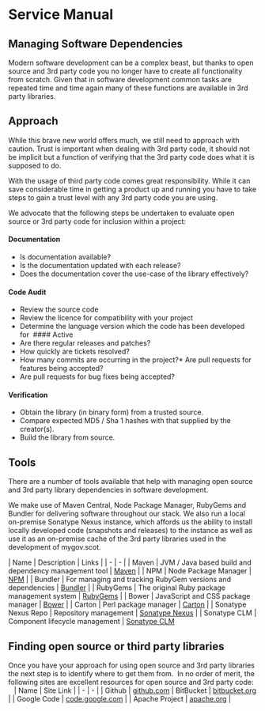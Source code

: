 # Service Manual

## Managing Software Dependencies

Modern software development can be a complex beast, but thanks to open source and 3rd party code you no longer have to create all functionality from scratch. Given that in software development common tasks are repeated time and time again many of these functions are available in 3rd party libraries. 

## Approach

While this brave new world offers much, we still need to approach with caution. Trust is important when dealing with 3rd party code, it should not be implicit but a function of verifying that the 3rd party code does what it is supposed to do.

With the usage of third party code comes great responsibility. While it can save considerable time in getting a product up and running you have to take steps to gain a trust level with any 3rd party code you are using.

We advocate that the following steps be undertaken to evaluate open source or 3rd party code for inclusion within a project:

#### Documentation

* Is documentation available?
* Is the documentation updated with each release?
* Does the documentation cover the use-case of the library effectively?

#### Code Audit

* Review the source code
* Review the licence for compatibility with your project
* Determine the language version which the code has been developed for  #### Active
* Are there regular releases and patches?
* How quickly are tickets resolved?
* How many commits are occurring in the project?* Are pull requests for features being accepted?
* Are pull requests for bug fixes being accepted?

#### Verification

* Obtain the library (in binary form) from a trusted source.
* Compare expected MD5 / Sha 1 hashes with that supplied by the creator(s).
* Build the library from source.

## Tools

There are a number of tools available that help with managing open source and 3rd party library dependencies in software development.  

We make use of Maven Central, Node Package Manager, RubyGems and Bundler for delivering software throughout our stack. We also run a local on-premise Sonatype Nexus instance, which affords us the ability to install locally developed code (snapshots and releases) to the instance as well as use it as an on-premise cache of the 3rd party libraries used in the development of mygov.scot.

| Name | Description | Links | | - | - | | Maven | JVM / Java based build and dependency management tool | [Maven](http://maven.apache.org/) | | NPM | Node Package Manager | [NPM](https://www.npmjs.org/) | | Bundler | For managing and tracking RubyGem versions and dependencies | [Bundler](http://bundler.io/) | | RubyGems | The original Ruby package management system | [RubyGems](https://rubygems.org/) | | Bower | JavaScript and CSS package manager | [Bower](http://bower.io/) | | Carton | Perl package manager | [Carton](http://search.cpan.org/~miyagawa/Carton-v1.0.12/lib/Carton.pm) | | Sonatype Nexus Repo | Repository management | [Sonatype Nexus](http://www.sonatype.com/nexus) | | Sonatype CLM | Component lifecycle management | [Sonatype CLM](http://www.sonatype.com/clm/overview)

## Finding open source or third party libraries

Once you have your approach for using open source and 3rd party libraries the next step is to identify where to get them from.  In no order of merit, the following sites are excellent resources for open source and 3rd party code:    | Name | Site Link | | - | - | | Github | [github.com](https://github.com/) | BitBucket | [bitbucket.org](https://bitbucket.org/) | | Google Code | [code.google.com](https://code.google.com/) | | Apache Project | [apache.org](http://www.apache.org/) |
 
 
 
